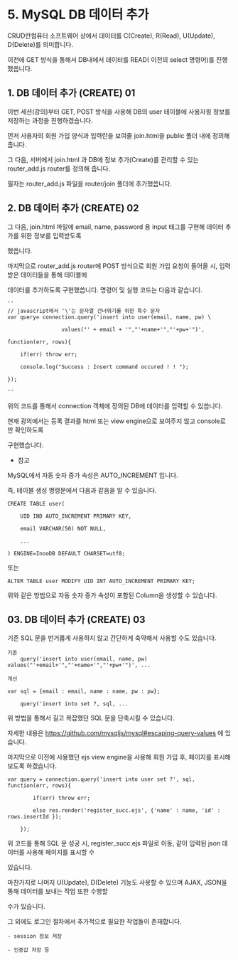 # 5. MySQL DB 데이터 추가

CRUD란컴퓨터 소프트웨어 상에서 데이터를 C(Create), R(Read), U(Update), D(Delete)를 의미합니다.

이전에 GET 방식을 통해서 DB내에서 데이터를 READ( 이전의 select 명령어)를 진행했씁니다.

## 1. DB 데이터 추가 (CREATE) 01

이번 세션(강의)부터 GET, POST 방식을 사용해 DB의 user 테이블에 사용자읭 정보를 저장하는 과정을 진행하겠습니다.

먼저 사용자의 회원 가입 양식과 입력란을 보여줄 join.html을 public 폴더 내에 정의해 줍니다.

그 다음, 서버에서 join.html 과 DB에 정보 추가(Create)를 관리할 수 있는 router_add.js router를 정의해 줍니다.

필자는 router_add.js 파일을 router/join 폴더에 추가했씁니다.

## 2. DB 데이터 추가 (CREATE) 02

그 다음, join.html 파일에 email, name, password 용 input 태그를 구현해 데이터 추가를 위한 정보를 입력받도록

했씁니다.

마지막으로 router_add.js router에 POST 방식으로 회원 가입 요청이 들어올 시, 입력받은 데이터들을 통해 테이블에

데이터를 추가하도록 구현했씁니다. 명령어 및  실행 코드는 다음과 같습니다.

	''
	// javascript에서 '\'는 문자열 건너뛰기를 위한 특수 문자
	var query= connection.query('insert into user(email, name, pw) \
	
				     values("' + email + '","'+name+'","'+pw+'")',
	
	function(err, rows){
	
		if(err) throw err;

		console.log("Success : Insert command occured ! ! ");
	
	});

	''

위의 코드를 통해서 connection 객체에 정의된 DB에 데이터를 입력할 수 있씁니다.

현재 광의에서는 등록 결과를 html 또는 view engine으로 보여주지 않고 console로만 확인하도록

구현했습니다.

* 참고

MySQL에서 자동 숫자 증가 속성은 AUTO_INCREMENT 입니다.

즉, 테이블 생성 명령문에서 다음과 같음을 알 수 있습니다.

	CREATE TABLE user(
		
		UID IND AUTO_INCREMENT PRIMARY KEY,

		email VARCHAR(50) NOT NULL,

		...
	
	) ENGINE=InooDB DEFAULT CHARSET=utf8;

또는

	ALTER TABLE user MODIFY UID INT AUTO_INCREMENT PRIMARY KEY;

위와 같은 방법으로 자동 숫자 증가 속성이 포함된 Column을 생성할 수 있습니다.

## 03. DB 데이터 추가 (CREATE) 03

기존 SQL 문을 번거롭게 사용하지 않고 간단하게 축약해서 사용할 수도 있습니다.

	기존
		query('insert into user(email, name, pw) values("'+email+'","'+name+'","'+pw+'")', ...
	
	개선
	
	var sql = {email : email, name : name, pw : pw};

		query('insert into set ?, sql, ...

위 방법을 통해서 길고 복잡했던 SQL 문을 단축시킬 수 있습니다.

자세한 내용은 https://github.com/mysqljs/mysql#escaping-query-values 에 있습니다.

마지막으로 이전에 사용했던 ejs view engine을 사용해 회원 가입 후, 페이지를 표시해 보도록 하겠습니다.

	var query = connection.query('insert into user set ?', sql, function(err, rows){

			if(err) throw err;

			else res.render('register_succ.ejs', {'name' : name, 'id' : rows.insertId });

		});

위 코드를 통해 SQL 문 성공 시, register_succ.ejs 파일로 이동, 같이 입력된 json 데이터를 사용해 페이지를 표시할 수 

있습니다.

마찬가지로 나머지 U(Update), D(Delete) 기능도 사용할 수 있으며 AJAX, JSON을 통해 데이터를 보내는 작업 또한 수행할 

수가 있습니다.

그 외에도 로그인 절차에서 추가적으로 필요한 작업들이 존재합니다.

	- session 정보 저장

	- 인증값 저장 등

